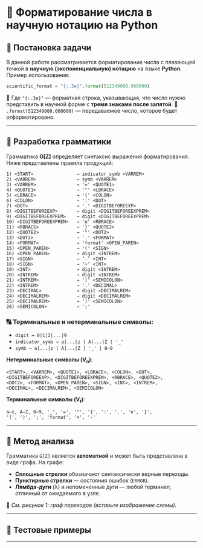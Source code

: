 # 📐 Форматирование числа в научную нотацию на Python

## 📌 Постановка задачи

В данной работе рассматривается форматирование числа с плавающей точкой в **научную (экспоненциальную) нотацию** на языке **Python**. Пример использования:

```python
scientific_format = "{:.3e}".format(512349000.000000)
```

🔹 Где `"{:.3e}"` — форматная строка, указывающая, что число нужно представить в научной форме с **тремя знаками после запятой**.
🔹 `.format(512349000.000000)` — передаваемое число, которое будет отформатировано.

---

## 🧬 Разработка грамматики

Грамматика **G\[Z]** определяет синтаксис выражения форматирования. Ниже представлены правила продукций:

```
1) <START>                → indicator_symb <VARREM>
2) <VARREM>               → symb <VARREM>
3) <VARREM>               → '=' <QUOTE1>
4) <QUOTE1>               → '"' <LBRACE>
5) <LBRACE>               → '{' <COLON>
6) <COLON>                → ':' <DOT>
7) <DOT>                  → '.' <DIGITBEFOREEXP>
8) <DIGITBEFOREEXP>       → digit <DIGITBEFOREEXPREM>
9) <DIGITBEFOREEXPREM>    → digit <DIGITBEFOREEXPREM>
10) <DIGITBEFOREEXPREM>   → 'e' <RBRACE>
11) <RBRACE>              → '}' <QUOTE2>
12) <QUOTE2>              → '"' <DOT2>
13) <DOT2>                → '.' <FORMAT>
14) <FORMAT>              → 'format' <OPEN_PAREN>
15) <OPEN_PAREN>          → '(' <SIGN>
16) <OPEN_PAREN>          → digit <INTREM>
17) <SIGN>                → ‘-’ <INT>
18) <SIGN>                → ‘+’ <INT>
19) <INT>                 → digit <INTREM>
20) <INTREM>              → digit <INTREM>
21) <INTREM>              → ')' <SEMICOLON>
22) <INTREM>              → '.' <DECIMAL>
23) <DECIMAL>             → digit <DECIMALREM>
24) <DECIMALREM>          → digit <DECIMALREM>
25) <DECIMALREM>          → ')' <SEMICOLON>
26) <SEMICOLON>           → ';'
```

### 🔠 Терминальные и нетерминальные символы:

* `digit → 0|1|2|...|9`
* `indicator_symb → a|...|z | A|...|Z | '_'`
* `symb → a|...|z | A|...|Z | '_' | 0–9`

**Нетерминальные символы (V<sub>n</sub>)**:

```
<START>, <VARREM>, <QUOTE1>, <LBRACE>, <COLON>, <DOT>,
<DIGITBEFOREEXP>, <DIGITBEFOREEXPREM>, <RBRACE>, <QUOTE2>,
<DOT2>, <FORMAT>, <OPEN_PAREN>, <SIGN>, <INT>, <INTREM>,
<DECIMAL>, <DECIMALREM>, <SEMICOLON>
```

**Терминальные символы (V<sub>t</sub>)**:

```
a–z, A–Z, 0–9, '_', '=', '"', '{', ':', '.', 'e', '}', 
'(', ')', ';', 'format', '+', '-'
```

---

## 🧮 Метод анализа

Грамматика `G[Z]` является **автоматной** и может быть представлена в виде графа.
На графе:

* **Сплошные стрелки** обозначают синтаксически верные переходы.
* **Пунктирные стрелки** — состояния ошибок (`ERROR`).
* **Лямбда-дуги** (λ) и непомеченные дуги — любой терминал, отличный от ожидаемого в узле.



📌 *См. рисунок 1: граф переходов (вставьте изображение схемы).*

---

## 🧪 Тестовые примеры



---
